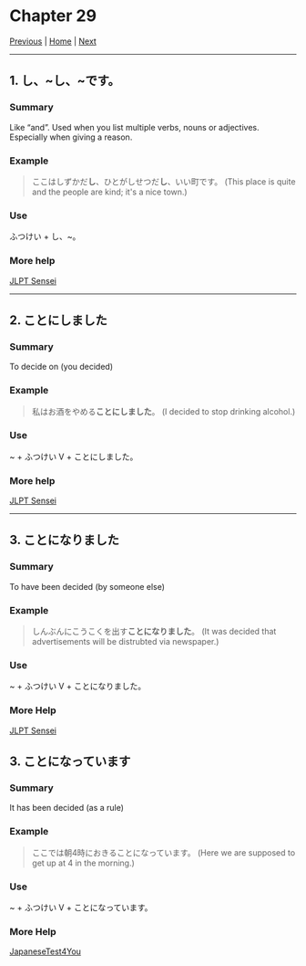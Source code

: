 # Chapter 29

[Previous](https://codywahl.github.io/JapaneseLanguageSchoolNotes/pages/28) | [Home](https://codywahl.github.io/JapaneseLanguageSchoolNotes) | [Next](https://codywahl.github.io/JapaneseLanguageSchoolNotes/pages/30)

* * *

## 1. し、~し、~です。

### Summary

 Like “and”. Used when you list multiple verbs, nouns or adjectives. Especially when giving a reason. 

### Example  

> ここはしずかだ**し**、ひとがしせつだ**し**、いい町です。
> (This place is quite and the people are kind; it's a nice town.)  

### Use

ふつけい + し、~。

### More help

[JLPT Sensei](http://maggiesensei.com/2014/07/10/how-to-use-%E3%80%9C%E3%81%97-shi/)

* * *

## 2. ことにしました

### Summary

To decide on (you decided)

### Example

> 私はお酒をやめる**ことにしました**。
> (Ⅰ decided to stop drinking alcohol.)

### Use

~ + ふつけい V + ことにしました。

### More help

[JLPT Sensei](https://jlptsensei.com/learn-japanese-grammar/%E3%81%93%E3%81%A8%E3%81%AB%E3%81%99%E3%82%8B-koto-ni-suru/)

* * *

## 3. ことになりました

### Summary

To have been decided (by someone else)

### Example

> しんぶんにこうこくを出す**ことになりました**。
> (It was decided that advertisements will be distrubted via newspaper.)

### Use

~ + ふつけい V + ことになりました。

### More Help

[JLPT Sensei](https://jlptsensei.com/learn-japanese-grammar/%e3%81%93%e3%81%a8%e3%81%ab%e3%81%aa%e3%82%8b-koto-ni-naru/)

## 3. ことになっています

### Summary

It has been decided (as a rule)

### Example

> ここでは朝4時におきることになっています。
> (Here we are supposed to get up at 4 in the morning.)

### Use

~ + ふつけい V + ことになっています。

### More Help

[JapaneseTest4You](https://japanesetest4you.com/flashcard/learn-jlpt-n2-grammar-%E3%81%93%E3%81%A8%E3%81%AB%E3%81%AA%E3%81%A3%E3%81%A6%E3%81%84%E3%82%8B-koto-ni-natte-iru/)
